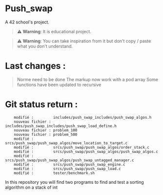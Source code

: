 # Push_swap
A 42 school's project. 

> :warning: **Warning**: It is educational project.

> :warning: **Warning**: You can take inspiration from it but don't copy / paste what you don't understand.

# Last changes :
> Norme need to be done
> The markup now work with a pod array
> Some functions have been updated to recursive


# Git status return :
        modifié :         includes/push_swap_includes/push_swap_algos.h
        nouveau fichier : includes/push_swap_includes/push_swap_load_define.h
        nouveau fichier : problem_100
        nouveau fichier : problem_500
        modifié :         srcs/push_swap/push_swap_algos/move_location_to_target.c
        modifié :         srcs/push_swap/push_swap_algos/order_stack.c
        modifié :         srcs/push_swap/push_swap_algos/push_swap_algos.c
        modifié :         srcs/push_swap/push_swap_algos/push_swap_untagged_manager.c
        modifié :         srcs/push_swap/push_swap_engine.c
        modifié :         srcs/push_swap/push_swap_load.c
        modifié :         tester/benchmark.sh

In this repository you will find two programs to find and test a sorting algorithm on a stack of int
